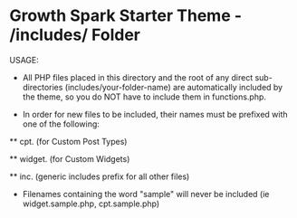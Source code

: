 # Growth Spark Starter Theme - /includes/ Folder                           
                                
USAGE:

* All PHP files placed in this directory and the root of any direct sub-directories (includes/your-folder-name) are automatically included by the theme, so you do NOT have to include them in functions.php.  

* In order for new files to be included, their names must be prefixed with one of the following:

** cpt.     (for Custom Post Types)

** widget.  (for Custom Widgets)

** inc.     (generic includes prefix for all other files)

* Filenames containing the word "sample" will never be included (ie widget.sample.php, cpt.sample.php)
